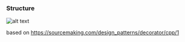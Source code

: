 ### Structure
![alt text](https://github.com/vectormars/CPP/blob/master/Design%20pattern/Decorator%20Pattern/image/Do_it%20Decorator.png)

based on https://sourcemaking.com/design_patterns/decorator/cpp/1
